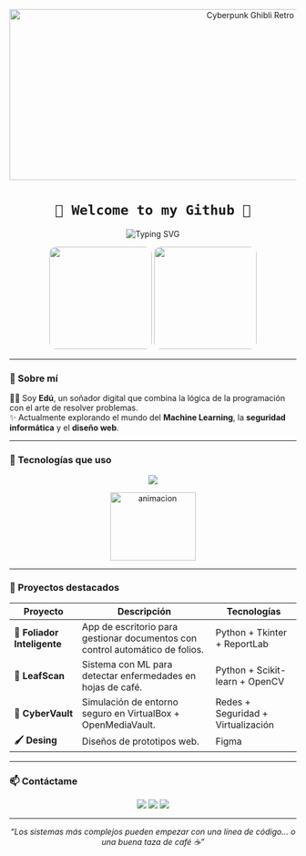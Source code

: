 <!-- 🎮 BANNER RETRO -->

<!-- Fondo degradado + GIF sobrepuesto -->
<p align="center" >
  <img src="https://media3.giphy.com/media/v1.Y2lkPTc5MGI3NjExemRhMXNmbzk2bDh3Y242dnRhMXVrMnJsMjdnb3RmdnFtNDBsZ2E2aCZlcD12MV9pbnRlcm5hbF9naWZfYnlfaWQmY3Q9Zw/LlKN0pAfAduGRYWdbQ/giphy.gif" 
       alt="Cyberpunk Ghibli Retro Animation" 
       width="900" height="300" />
</p>

<h1 align="center">
  <code>👾 Welcome to my Github 👾</code>
</h1>

<!-- 🧙‍♂️ INTRO ANIMADA -->
<p align="center">
  <img src="https://readme-typing-svg.herokuapp.com?font=VT323&size=28&pause=1000&color=00FF41&center=true&vCenter=true&width=700&lines=Estudiante+de+Ingeniería+de+Sistemas;Apasionado+por+la+IA,+ciberseguridad+y+el+desarrollo+web;Creando+soluciones+con+magia+tecnológica" alt="Typing SVG" />
</p>

<!-- 🌌 IMÁGENES ANIMADAS A LOS LADOS -->
<p align="center">
  <img src="https://media.giphy.com/media/26AHONQ79FdWZhAI0/giphy.gif" width="180" style="border-radius: 12px;"/>
  <img src="https://media.giphy.com/media/LHZyixOnHwDDy/giphy.gif" width="180" style="border-radius: 12px;"/>
</p>

---

### 🧠 Sobre mí

👨‍💻 Soy **Edú**, un soñador digital que combina la lógica de la programación con el arte de resolver problemas.  
✨ Actualmente explorando el mundo del **Machine Learning**, la **seguridad informática** y el **diseño web**.  

---

### 🧰 Tecnologías que uso

<p align="center">
  <img src="https://skillicons.dev/icons?i=python,js,html,css,react,nodejs,mongodb,git,linux" />
</p>

<div align="center">
  <img  src="https://media.giphy.com/media/NXaDG7XPGd7iZFDZ27/giphy.gif?cid=ecf05e47s1818gu461ouorzkxq9bunbkkzb9wierbexxwtqt&ep=v1_gifs_related&rid=giphy.gif&ct=g"
  alt="animacion" height="120" width="150" ">
</div>

---

### 🚀 Proyectos destacados

| Proyecto | Descripción | Tecnologías |
|---------|-------------|-------------|
| **📄 Foliador Inteligente** | App de escritorio para gestionar documentos con control automático de folios. | Python + Tkinter + ReportLab |
| **🌿 LeafScan** | Sistema con ML para detectar enfermedades en hojas de café. | Python + Scikit-learn + OpenCV |
| **🔐 CyberVault** | Simulación de entorno seguro en VirtualBox + OpenMediaVault. | Redes + Seguridad + Virtualización |
| **🖌️ Desing** | Diseños de prototipos web. | Figma |

---

### 📫 Contáctame

<p align="center">
  <a href="mailto:eduardoanthonny283@gmail.com"><img src="https://img.shields.io/badge/eduardoanthonny283@outlook.com-red?style=for-the-badge&logo=gmail&logoColor=white"/></a>
  <a href="https://www.linkedin.com/in/eduardomariñosvergaray"><img src="https://img.shields.io/badge/LinkedIn-Ed-blue?style=for-the-badge&logo=linkedin&logoColor=white"/></a>
  <a href="https://github.com/EduArsene"><img src="https://img.shields.io/badge/GitHub-@EduArsene-333?style=for-the-badge&logo=github&logoColor=white"/></a>
</p>

---

<p align="center"><i>“Los sistemas más complejos pueden empezar con una línea de código… o una buena taza de café ☕”</i></p>
